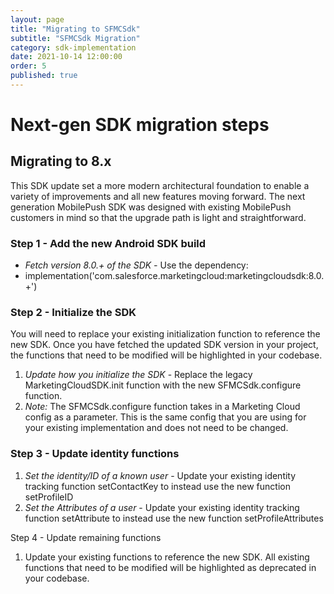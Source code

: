 ```yaml
---
layout: page
title: "Migrating to SFMCSdk"
subtitle: "SFMCSdk Migration"
category: sdk-implementation
date: 2021-10-14 12:00:00
order: 5
published: true
---
```


# Next-gen SDK migration steps

## Migrating to 8.x

This SDK update set a more modern architectural foundation to enable a variety of improvements and all new features moving forward. The next generation MobilePush SDK was designed with existing MobilePush customers in mind so that the upgrade path is light and straightforward. 


### Step 1 - Add the new Android SDK build

* *Fetch version 8.0.+ of the SDK -* Use the dependency:
* implementation('com.salesforce.marketingcloud:marketingcloudsdk:8.0.+')

### Step 2 - Initialize the SDK 

You will need to replace your existing initialization function to reference the new SDK. Once you have fetched the updated SDK version in your project, the functions that need to be modified will be highlighted in your codebase. 

1. *Update how you initialize the SDK* - Replace the legacy MarketingCloudSDK.init function with the new SFMCSdk.configure function.
2. *Note:* The SFMCSdk.configure function takes in a Marketing Cloud config as a parameter. This is the same config that you are using for your existing implementation and does not need to be changed. 

### Step 3 - Update identity functions

1. *Set the identity/ID of a known user* - Update your existing identity tracking function setContactKey to instead use the new function setProfileID
2. *Set the Attributes of a user* - Update your existing identity tracking function setAttribute to instead use the new function setProfileAttributes

Step 4 - Update remaining functions

1. Update your existing functions to reference the new SDK. All existing functions that need to be modified will be highlighted as deprecated in your codebase.